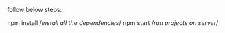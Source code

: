 follow below steps:

npm install /*install all the dependencies*/
npm start /*run projects on server*/

